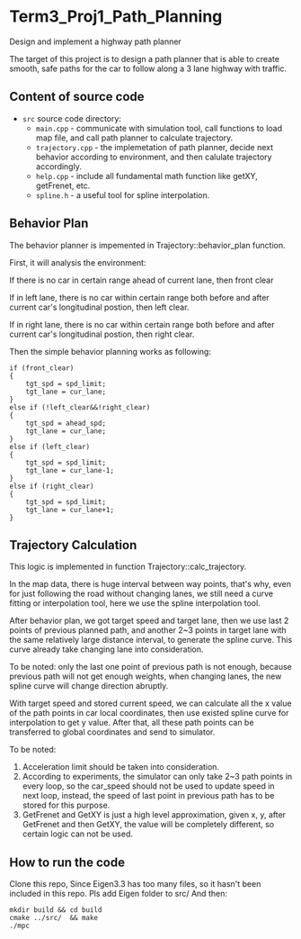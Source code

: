 # Term3_Proj1_Path_Planning
Design and implement a highway path planner


The target of this project is to design a path planner that is able to create smooth, safe paths for the car to follow along a 3 lane highway with traffic.

## Content of source code
- `src` source code directory:
  - `main.cpp` - communicate with simulation tool, call functions to load map file, and call path planner to calculate trajectory.
  - `trajectory.cpp` - the implemetation of path planner, decide next behavior according to environment, and then calulate trajectory accordingly.
  - `help.cpp` - include all fundamental math function like getXY, getFrenet, etc.
  - `spline.h` - a useful tool for spline interpolation.

## Behavior Plan

The behavior planner is impemented in Trajectory::behavior_plan function.

First, it will analysis the environment:

If there is no car in certain range ahead of current lane, then front clear

If in left lane, there is no car within certain range both before and after current car's longitudinal postion, then left clear.

If in right lane, there is no car within certain range both before and after current car's longitudinal postion, then right clear.


Then the simple behavior planning works as following:

	if (front_clear)
	{
		tgt_spd = spd_limit;
		tgt_lane = cur_lane;
	}
	else if (!left_clear&&!right_clear)
	{
		tgt_spd = ahead_spd;
		tgt_lane = cur_lane;
	}
	else if (left_clear)
	{
		tgt_spd = spd_limit;
		tgt_lane = cur_lane-1;
	}
	else if (right_clear)
	{
		tgt_spd = spd_limit;
		tgt_lane = cur_lane+1;
	}


## Trajectory Calculation

This logic is implemented in function Trajectory::calc_trajectory.

In the map data, there is huge interval between way points, that's why, even for just following the road without changing lanes, we still need a curve fitting or interpolation tool, here we use the spline interpolation tool. 

After behavior plan, we got target speed and target lane, then we use last 2 points of previous planned path, and another 2~3 points in target lane with the same relatively large distance interval, to generate the spline curve. This curve already take changing lane into consideration. 

To be noted: only the last one point of previous path is not enough, because previous path will not get enough weights, when changing lanes, the new spline curve will change direction abruptly.

With target speed and stored current speed, we can calculate all the x value of the path points in car local coordinates, then use existed spline curve for interpolation to get y value. After that, all these path points can be transferred to global coordinates and send to simulator.

To be noted:
1. Acceleration limit should be taken into consideration.
2. According to experiments, the simulator can only take 2~3 path points in every loop, so the car_speed should not be used to update speed in next loop, instead, the speed of last point in previous path has to be stored for this purpose.
3. GetFrenet and GetXY is just a high level approximation, given x, y, after GetFrenet and then GetXY, the value will be completely different, so certain logic can not be used.


## How to run the code
Clone this repo, 
Since Eigen3.3 has too many files, so it hasn't been included in this repo.
Pls add Eigen folder to src/
And then:
```
mkdir build && cd build
cmake ../src/  && make
./mpc
```





